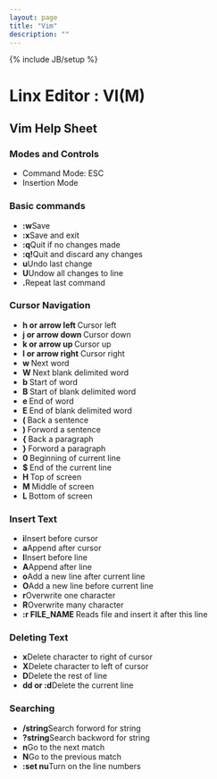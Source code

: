```yaml
---
layout: page
title: "Vim"
description: ""
---
```

{% include JB/setup %}
<h1>Linx Editor : VI(M)</h1>
<h2>Vim Help Sheet</h2>
<div class="contentMainBox">
<h3> Modes and Controls </h3>
<ul>
<li>Command Mode: ESC</li>
<li>Insertion Mode</li>
</ul>

<h3>Basic commands</h3>
<ul>
<li><b>:w</b>Save</li>
<li><b>:x</b>Save and exit</li>
<li><b>:q</b>Quit if no changes made</li>
<li><b>:q!</b>Quit and discard any changes</li>
<li><b>u</b>Undo last change</li>
<li><b>U</b>Undow all changes to line</li>
<li><b>.</b>Repeat last command</li>
</ul>

<h3>Cursor Navigation</h3>
<ul>
<li><b>h or arrow left </b> Cursor left</li>
<li><b>j or arrow down </b> Cursor down</li>
<li><b>k or arrow up   </b>Cursor up</li>
<li><b>l or arrow right</b> Cursor right</li>
<li><b>w </b>Next word</li>
<li><b>W </b>	Next blank delimited word</li>
<li><b>b </b>	Start of word</li>
<li><b>B </b>	Start of blank delimited word</li>
<li><b>e </b>	End of word</li>
<li><b>E </b>	End of blank delimited word</li>
<li><b>( </b>	Back a sentence</li>
<li><b>) </b>	Forword a sentence</li>
<li><b>{ </b>	Back a paragraph</li>
<li><b>} </b>	Forword a paragraph</li>
<li><b>0 </b>	Beginning of current line</li>
<li><b>$ </b>	End of the current line</li>
<li><b>H </b>   Top of screen</li>
<li><b>M </b> 	Middle of screen</li>
<li><b>L </b>   Bottom of screen</li>
</ul>
</div>    

<div class="contentMainBox">
<h3>Insert Text</h3>
<ul>
<li><b>i</b>Insert before cursor</li>
<li><b>a</b>Append after cursor</li>
<li><b>I</b>Insert before line</li>
<li><b>A</b>Append after line</li>
<li><b>o</b>Add a new line after current line</li>
<li><b>O</b>Add a new line before current line</li>
<li><b>r</b>Overwrite one character</li>
<li><b>R</b>Overwrite many character</li>
<li><b>:r FILE_NAME </b>Reads file and insert it after this line</li>
</ul>

<h3>Deleting Text</h3>
<ul>
<li><b>x</b>Delete character to right of cursor</li>
<li><b>X</b>Delete character to left of cursor</li>
<li><b>D</b>Delete the rest of line</li>
<li><b>dd or :d</b>Delete the current line</li>
</ul>

<h3>Searching</h3>
<ul>
<li><b>/string</b>Search forword for string</li>
<li><b>?string</b>Search backword for string</li>
<li><b>n</b>Go to the next match</li>
<li><b>N</b>Go to the previous match</li>
<li><b>:set nu</b>Turn on the line numbers</li>
</ul>
</div>

